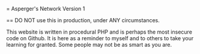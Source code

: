 = Asperger's Network Version 1

== DO NOT use this in production, under ANY circumstances.

This website is written in procedural PHP and is perhaps the most insecure code on Github. It is here as a reminder to myself and to others to take your learning for granted. Some people may not be as smart as you are.
